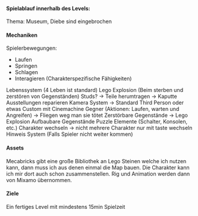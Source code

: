 #### Spielablauf innerhalb des Levels:
Thema: Museum, Diebe sind eingebrochen

#### Mechaniken
Spielerbewegungen:
- Laufen
- Springen
- Schlagen
- Interagieren (Charakterspezifische Fähigkeiten)

Lebenssystem (4 Leben ist standard)
Lego Explosion (Beim sterben und zerstören von Gegenständen)
Studs? -> Teile herumtragen -> Kaputte Ausstellungen reparieren
Kamera System -> Standard Third Person oder etwas Custom mit Cinemachine
Gegner (Aktionen: Laufen, warten und Angreifen) -> Fliegen weg man sie tötet
Zerstörbare Gegenstände -> Lego Explosion
Aufbaubare Gegenstände
Puzzle Elemente (Schalter, Konsolen, etc.)
Charakter wechseln -> nicht mehrere Charakter nur mit taste wechseln
Hinweis System (Falls Spieler nicht weiter kommen)

#### Assets
Mecabricks gibt eine große Bibliothek an Lego Steinen welche ich nutzen kann, dann muss ich aus denen einmal die Map bauen.
Die Charakter kann ich mir dort auch schon zusammenstellen.
Rig und Animation werden dann von Mixamo übernommen.

#### Ziele
Ein fertiges Level mit mindestens 15min Spielzeit